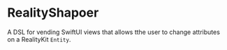 # RealityShapoer

A DSL for vending SwiftUI views that allows tthe user to change attributes on a RealityKit `Entity`. 
